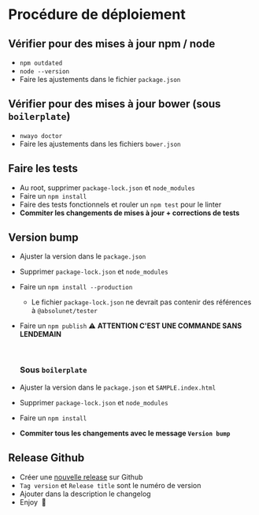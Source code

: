 # Procédure de déploiement

## Vérifier pour des mises à jour npm / node

- `npm outdated`
- `node --version`
- Faire les ajustements dans le fichier `package.json`



## Vérifier pour des mises à jour bower (sous `boilerplate`)

- `nwayo doctor`
- Faire les ajustements dans les fichiers `bower.json`



## Faire les tests

- Au root, supprimer `package-lock.json` et `node_modules`
- Faire un `npm install`
- Faire des tests fonctionnels et rouler un `npm test` pour le linter
- **Commiter les changements de mises à jour + corrections de tests**



## Version bump

- Ajuster la version dans le `package.json`

- Supprimer `package-lock.json` et `node_modules`

- Faire un `npm install --production`

  - Le fichier `package-lock.json` ne devrait pas contenir des références à `@absolunet/tester` 

- Faire un `npm publish` ⚠️ **ATTENTION C'EST UNE COMMANDE SANS LENDEMAIN**

  ​

  ### Sous `boilerplate`

- Ajuster la version dans le `package.json` et `SAMPLE.index.html`

- Supprimer `package-lock.json` et `node_modules`

- Faire un `npm install`

- **Commiter tous les changements avec le message `Version bump`**



## Release Github

- Créer une [nouvelle release](https://github.com/absolunet/nwayo/releases/new) sur Github
- `Tag version` et `Release title` sont le numéro de version
- Ajouter dans la description le changelog
- Enjoy  🥂

